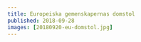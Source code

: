 ```yaml
---
title: Europeiska gemenskapernas domstol
published: 2018-09-28
images: [20180920-eu-domstol.jpg]
---
```

